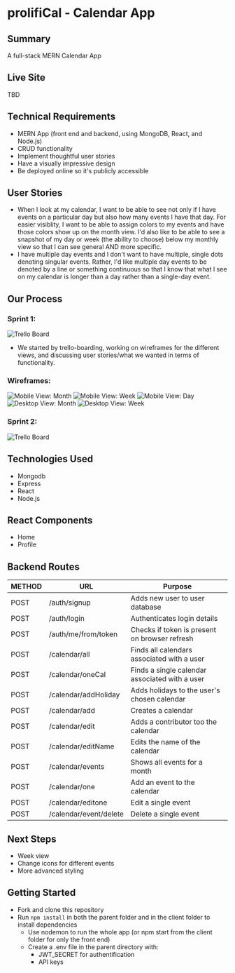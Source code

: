 # prolifiCal - Calendar App

## Summary
 A full-stack MERN Calendar App

## Live Site
TBD

## Technical Requirements
* MERN App (front end and backend, using MongoDB, React, and Node.js)
* CRUD functionality
* Implement thoughtful user stories
* Have a visually impressive design
* Be deployed online so it's publicly accessible

## User Stories
* When I look at my calendar, I want to be able to see not only if I have events on a particular day but also how many events I have that day. For easier visiblity, I want to be able to assign colors to my events and have those colors show up on the month view. I'd also like to be able to see a snapshot of my day or week (the ability to choose) below my monthly view so that I can see general AND more specific. 
* I have multiple day events and I don't want to have multiple, single dots denoting singular events. Rather, I'd like multiple day events to be denoted by a line or something continuous so that I know that what I see on my calendar is longer than a day rather than a single-day event. 

## Our Process
### Sprint 1:
![Trello Board](/public/images/sprint-1.png)
* We started by trello-boarding, working on wireframes for the different views, and discussing user stories/what we wanted in terms of functionality.

### Wireframes:
![Mobile View: Month](/public/images/mobile-month-view.png)
![Mobile View: Week](/public/images/mobile-week-view.png)
![Mobile View: Day](/public/images/mobile-day-view.png)
![Desktop View: Month](/public/images/desktop-month-view.png)
![Desktop View: Week](/public/images/desktop-week-view.png)

### Sprint 2:
![Trello Board](/public/images/sprint-2.png)

## Technologies Used
* Mongodb
* Express
* React
* Node.js

## React Components
* Home
* Profile

## Backend Routes
METHOD | URL | Purpose
--- | --- | ---
POST | /auth/signup | Adds new user to user database
POST | /auth/login | Authenticates login details
POST | /auth/me/from/token | Checks if token is present on browser refresh
POST | /calendar/all | Finds all calendars associated with a user
POST | /calendar/oneCal | Finds a single calendar associated with a user
POST | /calendar/addHoliday | Adds holidays to the user's chosen calendar
POST | /calendar/add | Creates a calendar
POST | /calendar/edit | Adds a contributor too the calendar
POST | /calendar/editName | Edits the name of the calendar
POST | /calendar/events | Shows all events for a month
POST | /calendar/one | Add an event to the calendar
POST | /calendar/editone | Edit a single event
POST | /calendar/event/delete | Delete a single event

## Next Steps
* Week view
* Change icons for different events
* More advanced styling

## Getting Started
* Fork and clone this repository
* Run `npm install` in both the parent folder and in the client folder to install dependencies
    * Use nodemon to run the whole app (or npm start from the client folder for only the front end)
    * Create a .env file in the parent directory with: 
        * JWT_SECRET for authentification
        * API keys